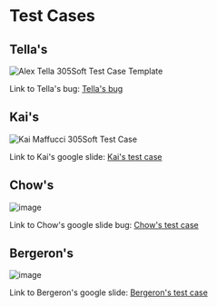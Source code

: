 # Test Cases

## Tella's
![Alex Tella 305Soft Test Case Template](https://github.com/Xander583/Blockbuster-Battle/assets/123519150/12f223eb-50fd-4970-92a2-a896a17069bf)

Link to Tella's bug: [Tella's bug ](https://docs.google.com/presentation/d/1IFxmH9jBWz0NP2DWypJpRH51QQX2DVglpckjfbI4kGM/edit?usp=sharing)

## Kai's
![Kai Maffucci 305Soft Test Case](https://github.com/Xander583/Blockbuster-Battle/assets/123519150/b422bb5a-b29e-413a-81af-d2093c18853e)

Link to Kai's google slide: [Kai's test case](https://docs.google.com/presentation/d/1anYRAV1eX4-q-K1VG84W6_n3orwiacG3v5WGGxwOi8s/edit?usp=sharing)


## Chow's
![image](https://github.com/Xander583/Blockbuster-Battle/assets/90432346/e3befe5a-e82a-4005-893a-df4a514e252b)

Link to Chow's google slide bug: [Chow's test case](https://docs.google.com/presentation/d/16WMZtIMacxmj6QP4FfJNNopt3GDw1AJ2lVyawuWq6H4/edit?usp=sharing)


## Bergeron's

![image](https://github.com/Xander583/Blockbuster-Battle/assets/98467752/bfbfc6aa-2fd9-47de-98ab-86aa7686f8a8)

Link to Bergeron's google slide: [Bergeron's test case](https://docs.google.com/presentation/d/1xoXsTf7vkAA_JJkJpNCNEPn9AL40rh90gz2x9IllDCU/edit?usp=sharing)

